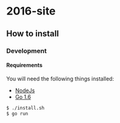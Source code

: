 # 2016-site #

## How to install ##

### Development ###

#### Requirements ####

You will need the following things installed:
 - [NodeJs](https://nodejs.org/en/ "NodeJs")
 - [Go 1.6](https://golang.org/ "Go")
 
```bash
$ ./install.sh
$ go run
```
